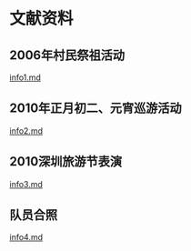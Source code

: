 # 文献资料

## 2006年村民祭祖活动
[info1.md](info1.md)
## 2010年正月初二、元宵巡游活动
[info2.md](info2.md)
## 2010深圳旅游节表演
[info3.md](info3.md)
## 队员合照
[info4.md](info4.md)